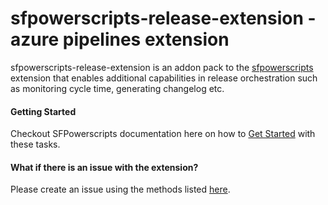 # sfpowerscripts-release-extension - azure pipelines extension

 sfpowerscripts-release-extension is an addon pack to the [sfpowerscripts](https://marketplace.visualstudio.com/items?itemName=AzlamSalam.sfpowerscripts) extension that enables additional capabilities in release orchestration such as monitoring cycle time, generating changelog etc.
 



#### Getting Started

Checkout SFPowerscripts documentation here on how to [Get Started](https://dxatscale.gitbook.io/sfpowerscripts/gettingstarted/) with these tasks. 


#### What if there is an issue with the extension?

Please create an issue using the methods listed [here](https://dxatscale.gitbook.io/sfpowerscripts/support).